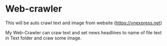 # Web-crawler
This will be auto crawl text and image from website (https://vnexpress.net) 

My Web-Crawler can craw text and set news headlines to name of file text in Text folder and craw some image.
